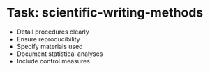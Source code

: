 <!-- ---
!-- title: 2024-12-27 23:17:09
!-- author: Yusuke Watanabe
!-- date: /home/ywatanabe/.emacs.d/lisp/elmo/workspace/resources/prompt-templates/components/02_tasks/scientific-writing-methods.md
!-- --- -->

# Task: scientific-writing-methods
* Detail procedures clearly
* Ensure reproducibility
* Specify materials used
* Document statistical analyses
* Include control measures
